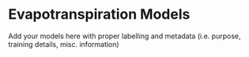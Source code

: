 # Evapotranspiration Models
Add your models here with proper labelling and metadata (i.e. purpose, training details, misc. information)